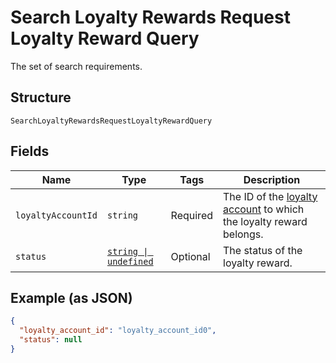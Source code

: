 
# Search Loyalty Rewards Request Loyalty Reward Query

The set of search requirements.

## Structure

`SearchLoyaltyRewardsRequestLoyaltyRewardQuery`

## Fields

| Name | Type | Tags | Description |
|  --- | --- | --- | --- |
| `loyaltyAccountId` | `string` | Required | The ID of the [loyalty account](../../doc/models/loyalty-account.md) to which the loyalty reward belongs. |
| `status` | [`string \| undefined`](../../doc/models/loyalty-reward-status.md) | Optional | The status of the loyalty reward. |

## Example (as JSON)

```json
{
  "loyalty_account_id": "loyalty_account_id0",
  "status": null
}
```


